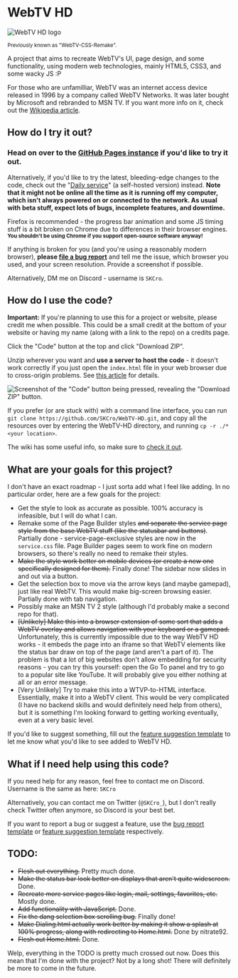 # WebTV HD
![WebTV HD logo](https://skcro.github.io/WebTV-HD/Logo.svg)

<sub>Previously known as "WebTV-CSS-Remake".</sub>

A project that aims to recreate WebTV's UI, page design, and some functionality, using modern web technologies, mainly HTML5, CSS3, and some wacky JS :P

For those who are unfamilliar, WebTV was an internet access device released in 1996 by a company called WebTV Networks. It was later bought by Microsoft and rebranded to MSN TV. If you want more info on it, check out the [Wikipedia article](https://en.wikipedia.org/wiki/MSN_TV).

## How do I try it out?
### Head on over to the **[GitHub Pages instance](https://SKCro.github.io/WebTV-HD/)** if you'd like to try it out.

Alternatively, if you'd like to try the latest, bleeding-edge changes to the code, check out the "[Daily service](https://SKCro.destroytheos.net/)" (a self-hosted version) instead. **Note that it might not be online all the time as it is running off my computer, which isn't always powered on or connected to the network. As usual with beta stuff, expect lots of bugs, incomplete features, and downtime.**

Firefox is recommended - the progress bar animation and some JS timing stuff is a bit broken on Chrome due to differences in their browser engines. <sub>**You shouldn't be using Chrome if you support open-source software anyway!**</sub>

If anything is broken for you (and you're using a reasonably modern browser), **please [file a bug report](https://github.com/SKCro/WebTV-HD/issues/new?assignees=&labels=bug&projects=&template=bug_report.md&title=%5BBug%5D+)** and tell me the issue, which browser you used, and your screen resolution. Provide a screenshot if possible.

Alternatively, DM me on Discord - username is `SKCro`.

## How do I use the code?
**Important:** If you're planning to use this for a project or website, please credit me when possible. This could be a small credit at the bottom of your website or having my name (along with a link to the repo) on a credits page.
 
Click the "Code" button at the top and click "Download ZIP".

Unzip wherever you want and **use a server to host the code** - it doesn't work correctly if you just open the `index.html` file in your web browser due to cross-origin problems. See [this article](https://github.com/SKCro/WebTV-HD/wiki/Why-can't-I-run-WebTV-HD-by-opening-index.html%3F) for details.
 
![Screenshot of the "Code" button being pressed, revealing the "Download ZIP" button.](https://i.imgur.com/bXnlbAJ.png)

If you prefer (or are stuck with) with a command line interface, you can run `git clone https://github.com/SKCro/WebTV-HD.git`, and copy all the resources over by entering the WebTV-HD directory, and running `cp -r ./* <your location>`.

The wiki has some useful info, so make sure to [check it out](https://github.com/SKCro/WebTV-HD/wiki/).

## What are your goals for this project?
I don't have an exact roadmap - I just sorta add what I feel like adding. In no particular order, here are a few goals for the project:
- Get the style to look as accurate as possible. 100% accuracy is infeasible, but I will do what I can.
- Remake some of the Page Builder styles ~~and separate the service page style from the base WebTV stuff (like the statusbar and buttons)~~. Partially done - service-page-exclusive styles are now in the `service.css` file. Page Builder pages seem to work fine on modern browsers, so there's really no need to remake their styles.
- ~~Make the style work better on mobile devices (or create a new one specifically designed for them).~~ Finally done! The sidebar now slides in and out via a button.
- Get the selection box to move via the arrow keys (and maybe gamepad), just like real WebTV. This would make big-screen browsing easier. Partially done with tab navigation.
- Possibly make an MSN TV 2 style (although I'd probably make a second repo for that).
- ~~\[Unlikely\] Make this into a browser extension of some sort that adds a WebTV overlay and allows navigation with your keyboard or a gamepad.~~ Unfortunately, this is currently impossible due to the way WebTV HD works - it embeds the page into an iframe so that WebTV elements like the status bar draw on top of the page (and aren't a part of it). The problem is that a lot of big websites don't allow embedding for security reasons - you can try this yourself: open the Go To panel and try to go to a popular site like YouTube. It will probably give you either nothing at all or an error message.
- \[Very Unlikely\] Try to make this into a WTVP-to-HTML interface. Essentially, make it into a WebTV client. This would be very complicated (I have no backend skills and would definitely need help from others), but it is something I'm looking forward to getting working eventually, even at a very basic level.

If you'd like to suggest something, fill out the [feature suggestion template](https://github.com/SKCro/WebTV-HD/issues/new?assignees=SKCro&labels=enhancement&projects=&template=feature-request.md&title=%5BRequest%5D+) to let me know what you'd like to see added to WebTV HD.

## What if I need help using this code?
If you need help for any reason, feel free to contact me on Discord. Username is the same as here: `SKCro`

Alternatively, you can contact me on Twitter (`@SKCro_`), but I don't really check Twitter often anymore, so Discord is your best bet.

If you want to report a bug or suggest a feature, use the [bug report template](https://github.com/SKCro/WebTV-HD/issues/new?assignees=&labels=bug&projects=&template=bug_report.md&title=%5BBug%5D+) or [feature suggestion template](https://github.com/SKCro/WebTV-HD/issues/new?assignees=SKCro&labels=enhancement&projects=&template=feature-request.md&title=%5BRequest%5D+) respectively.

## TODO:
- ~~Flesh out everything.~~ Pretty much done.
- ~~Make the status bar look better on displays that aren't quite widescreen.~~ Done.
- ~~Recreate more service pages like login, mail, settings, favorites, etc.~~ Mostly done.
- ~~Add functionality with JavaScript.~~ Done.
- ~~Fix the dang selection box scrolling bug.~~ Finally done!
- ~~Make Dialing.html actually work better by making it show a splash at 100% progress, along with redirecting to Home.html.~~ Done by nitrate92.
- ~~Flesh out Home.html.~~ Done.

Welp, everything in the TODO is pretty much crossed out now. Does this mean that I'm done with the project? Not by a long shot! There will definitely be more to come in the future.
